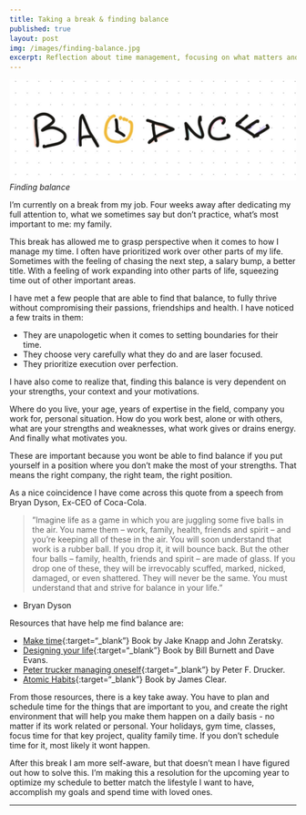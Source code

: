 ```yaml
---
title: Taking a break & finding balance
published: true
layout: post
img: /images/finding-balance.jpg
excerpt: Reflection about time management, focusing on what matters and scheduling time for it
---
```

![Balance](/images/balance.jpg)*Finding balance*

I’m currently on a break from my job. Four weeks away after dedicating my full attention to, what we sometimes say but don’t practice, what’s most important to me: my family.

This break has allowed me to grasp perspective when it comes to how I manage my time. I often have prioritized work over other parts of my life. Sometimes with the feeling of chasing the next step, a salary bump, a better title. With a feeling of work expanding into other parts of life, squeezing time out of other important areas.

I have met a few people that are able to find that balance, to fully thrive without compromising their passions, friendships and health. I have noticed a few traits in them:

* They are unapologetic when it comes to setting boundaries for their time.
* They choose very carefully what they do and are laser focused.
* They prioritize execution over perfection.

I have also come to realize that, finding this balance is very dependent on your strengths, your context and your motivations.
 
Where do you live, your age, years of expertise in the field, company you work for, personal situation. How do you work best, alone or with others, what are your strengths and weaknesses, what work gives or drains energy. And finally what motivates you.

These are important because you wont be able to find balance if you put yourself in a position where you don’t make the most of your strengths. That means the right company, the right team, the right position.

As a nice coincidence I have come across this quote from a speech from Bryan Dyson, Ex-CEO of Coca-Cola.

>”Imagine life as a game in which you are juggling some five balls in the air. You name them – work, family, health, friends and spirit – and you’re keeping all of these in the air. You will soon understand that work is a rubber ball. If you drop it, it will bounce back. But the other four balls – family, health, friends and spirit – are made of glass. If you drop one of these, they will be irrevocably scuffed, marked, nicked, damaged, or even shattered. They will never be the same. You must understand that and strive for balance in your life.”
- Bryan Dyson

Resources that have help me find balance are:

* [Make time](https://maketime.blog){:target=“_blank”} Book by Jake Knapp and John Zeratsky.
* [Designing your life](https://designingyour.life/the-book/){:target=“_blank”} Book by Bill Burnett and Dave Evans.
* [Peter trucker managing oneself](https://hbr.org/2005/01/managing-oneself){:target=“_blank”} by Peter F. Drucker.
* [Atomic Habits](https://jamesclear.com/atomic-habits){:target=“_blank”} Book by James Clear.

From those resources, there is a key take away. You have to plan and schedule time for the things that are important to you, and create the right environment that will help you make them happen on a daily basis - no matter if its work related or personal. Your holidays, gym time, classes, focus time for that key project, quality family time. If you don’t schedule time for it, most likely it wont happen. 

After this break I am more self-aware, but that doesn’t mean I have figured out how to solve this. I’m making this a resolution for the upcoming year to optimize my schedule to better match the lifestyle I want to have, accomplish my goals and spend time with loved ones.  

---
